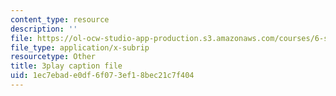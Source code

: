 ```yaml
---
content_type: resource
description: ''
file: https://ol-ocw-studio-app-production.s3.amazonaws.com/courses/6-s897-machine-learning-for-healthcare-spring-2019/1ec7ebade0df6f073ef18bec21c7f404_lkO2ocJBsmI.srt
file_type: application/x-subrip
resourcetype: Other
title: 3play caption file
uid: 1ec7ebad-e0df-6f07-3ef1-8bec21c7f404
---
```

